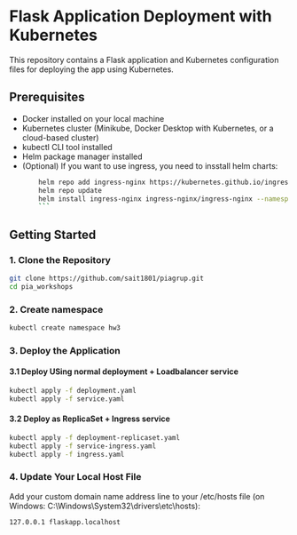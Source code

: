 # Flask Application Deployment with Kubernetes

This repository contains a Flask application and Kubernetes configuration files for deploying the app using Kubernetes.

## Prerequisites

- Docker installed on your local machine
- Kubernetes cluster (Minikube, Docker Desktop with Kubernetes, or a cloud-based cluster)
- kubectl CLI tool installed
- Helm package manager installed
- (Optional) If you want to use ingress, you need to insstall helm charts:
  ````bash
      helm repo add ingress-nginx https://kubernetes.github.io/ingress-nginx
      helm repo update
      helm install ingress-nginx ingress-nginx/ingress-nginx --namespace hw3
      ```
  ````

## Getting Started

### 1. Clone the Repository

```bash
git clone https://github.com/sait1801/piagrup.git
cd pia_workshops
```

### 2. Create namespace

```bash
kubectl create namespace hw3
```

### 3. Deploy the Application

#### 3.1 Deploy USing normal deployment + Loadbalancer service

```bash
kubectl apply -f deployment.yaml
kubectl apply -f service.yaml

```

#### 3.2 Deploy as ReplicaSet + Ingress service

```bash
kubectl apply -f deployment-replicaset.yaml
kubectl apply -f service-ingress.yaml
kubectl apply -f ingress.yaml
```

### 4. Update Your Local Host File

Add your custom domain name address line to your /etc/hosts file (on Windows: C:\Windows\System32\drivers\etc\hosts):

```bash
127.0.0.1 flaskapp.localhost
```
